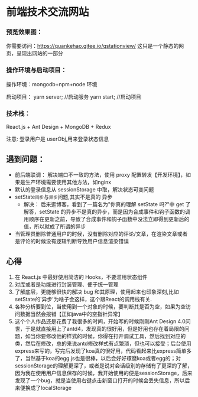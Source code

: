 # 前端技术交流网站 
###  预览效果图：
  你需要访问：https://quankehao.gitee.io/qstationview/
  这只是一个静态的网页，呈现出网站的一部分
 

### 操作环境与启动项目：

操作环境：mongodb+npm+node 环境

启动项目：
yarn server; //启动服务
yarn start; //启动项目

### 技术栈：

React.js + Ant Design + MongoDB + Redux

注意: 登录用户是 userObj,用来登录状态信息

## 遇到问题：

- 前后端联调： 解决端口不一致的方法，使用 proxy 配置转发【开发环境】，如果是生产环境需要使用其他方法，如nginx
- 默认的登录信息从 sessionStorage 中取，解决状态可变问题
- setState`同步`与`异步`问题,其实不是真的 异步
  - 解决： 后来逛博客，看到了一篇名为"你真的理解 setState 吗?"中 get 了解答，setState 的异步不是真的异步，而是因为合成事件和钩子函数的调用顺序在更新之前，导致了合成事件和钩子函数中没法立即得到更新后的值，所以就成了所谓的异步
- 当管理员删除普通用户的时候，没有删除对应的评论/文章，在渲染文章或者是评论的时候没有逻辑判断导致用户信息渲染错误

## 心得

1. 在 React.js 中最好使用简洁的 Hooks，不要滥用状态组件
2. 对库或者是功能进行封装管理、便于统一管理
3. 了解底层，更能够很快的解决 bug 和其原理，使用起来也印象深刻,比如setState的'异步'为啥子会这样，这个跟React的调用栈有关.
4. 各种分析要到位，当使用到一个对象的时候，要判断其是否为空，如果为空访问数据当然会报错【正如java中的空指针异常】
5. 这个个人作品还是花费了我很多的时间，开始写的时候刚刚Ant Design 4.0问世，于是就直接用上了antd4，发现真的很好用，但是好用也存在着局限的问题，如当你要修改他的样式的时候，你得在打开调试工具，然后找到对应的类，然后在修改，总的来说antd修改样式有点繁琐，但也可以接受；后台使用express来写的，写完后发现了koa真的很好用，代码看起来比express简单多了，当然基于koa的egg.js也是很棒，以后会好好琢磨koa或者egg的；对sessionStorage的理解更深了，或者是说对会话级别的存储有了更深的了解，因为我在使用用户信息保存的时候，我开始使用的便是sessionStorage，后来发现了一个bug，就是当使用右键点击新窗口打开的时候会丢失信息，所以后来便换成了localStorage

